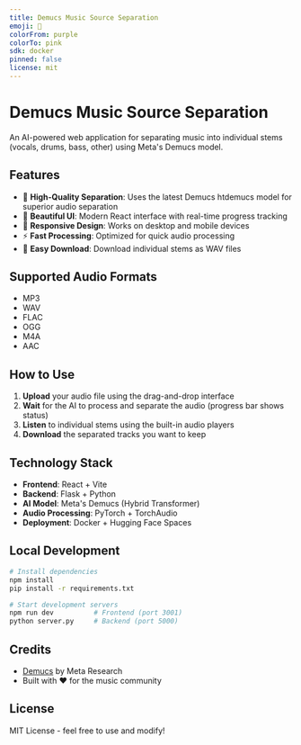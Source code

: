 ```yaml
---
title: Demucs Music Source Separation
emoji: 🎵
colorFrom: purple
colorTo: pink
sdk: docker
pinned: false
license: mit
---
```


# Demucs Music Source Separation

An AI-powered web application for separating music into individual stems (vocals, drums, bass, other) using Meta's Demucs model.

## Features

- 🎵 **High-Quality Separation**: Uses the latest Demucs htdemucs model for superior audio separation
- 🎨 **Beautiful UI**: Modern React interface with real-time progress tracking
- 📱 **Responsive Design**: Works on desktop and mobile devices
- ⚡ **Fast Processing**: Optimized for quick audio processing
- 💾 **Easy Download**: Download individual stems as WAV files

## Supported Audio Formats

- MP3
- WAV
- FLAC
- OGG
- M4A
- AAC

## How to Use

1. **Upload** your audio file using the drag-and-drop interface
2. **Wait** for the AI to process and separate the audio (progress bar shows status)
3. **Listen** to individual stems using the built-in audio players
4. **Download** the separated tracks you want to keep

## Technology Stack

- **Frontend**: React + Vite
- **Backend**: Flask + Python
- **AI Model**: Meta's Demucs (Hybrid Transformer)
- **Audio Processing**: PyTorch + TorchAudio
- **Deployment**: Docker + Hugging Face Spaces

## Local Development

```bash
# Install dependencies
npm install
pip install -r requirements.txt

# Start development servers
npm run dev          # Frontend (port 3001)
python server.py     # Backend (port 5000)
```

## Credits

- [Demucs](https://github.com/facebookresearch/demucs) by Meta Research
- Built with ❤️ for the music community

## License

MIT License - feel free to use and modify!